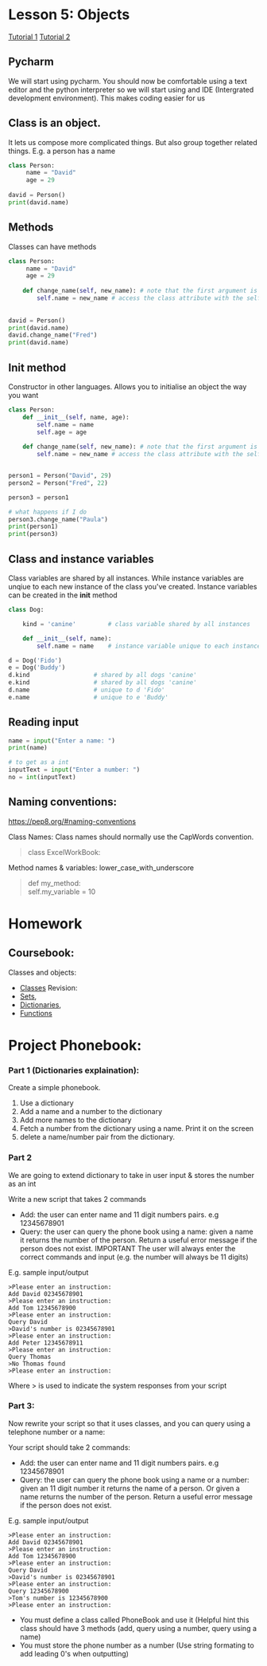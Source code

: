 # Lesson 5: Objects

[Tutorial 1](https://www.hackerearth.com/practice/python/object-oriented-programming/classes-and-objects-i/tutorial/)
[Tutorial 2](https://pythonbasics.org/class/)

## Pycharm
We will start using pycharm. You should now be comfortable using a text editor and the python interpreter so we will start using and IDE (Intergrated development environment). This makes coding easier for us

## Class is an object. 
It lets us compose more complicated things. But also group together related things. E.g. a person has a name 
```python
class Person:
     name = "David"
     age = 29
     
david = Person()
print(david.name)
```

## Methods
Classes can have methods
```python
class Person:
     name = "David"
     age = 29
     
    def change_name(self, new_name): # note that the first argument is self
        self.name = new_name # access the class attribute with the self keyword     
     
     
david = Person()
print(david.name)
david.change_name("Fred")
print(david.name)
```

## Init method
Constructor in other languages. Allows you to initialise an object the way you want
```python
class Person:
    def __init__(self, name, age):
        self.name = name
        self.age = age
        
    def change_name(self, new_name): # note that the first argument is self
        self.name = new_name # access the class attribute with the self keyword      


person1 = Person("David", 29)
person2 = Person("Fred", 22)

person3 = person1

# what happens if I do
person3.change_name("Paula")
print(person1)
print(person3)
```

## Class and instance variables
Class variables are shared by all instances. While instance variables are unqiue to each new instance of the class you've created. Instance variables can be created in the __init__ method

```python
class Dog:

    kind = 'canine'         # class variable shared by all instances

    def __init__(self, name):
        self.name = name    # instance variable unique to each instance

d = Dog('Fido')
e = Dog('Buddy')
d.kind                  # shared by all dogs 'canine'
e.kind                  # shared by all dogs 'canine'
d.name                  # unique to d 'Fido'
e.name                  # unique to e 'Buddy'
```

## Reading input
```python
name = input("Enter a name: ")
print(name)

# to get as a int
inputText = input("Enter a number: ")
no = int(inputText)
```

## Naming conventions:
https://pep8.org/#naming-conventions

Class Names: Class names should normally use the CapWords convention.
> class ExcelWorkBook:

Method names & variables: lower_case_with_underscore
> def my_method:  
> self.my_variable = 10

# Homework
## Coursebook:
Classes and objects:
- [Classes](https://www.learnpython.org/en/Classes_and_Objects)
Revision: 
- [Sets](https://www.learnpython.org/en/Sets), 
- [Dictionaries](https://www.learnpython.org/en/Dictionaries), 
- [Functions](https://www.learnpython.org/en/Functions)


# Project Phonebook:

### Part 1 (Dictionaries explaination):
Create a simple phonebook.

1. Use a dictionary
2. Add a name and a number to the dictionary
3. Add more names to the dictionary
4. Fetch a number from the dictionary using a name. Print it on the screen
5. delete a name/number pair from the dictionary.


### Part 2
We are going to extend dictionary to take in user input & stores the number as an int

Write a new script that takes 2 commands
- Add: the user can enter name and 11 digit numbers pairs. e.g 12345678901
- Query: the user can query the phone book using a name: given a name it returns the number of the person. Return a useful error message if the person does not exist.
IMPORTANT The user will always enter the correct commands and input (e.g. the number will always be 11 digits)

E.g. sample input/output
```
>Please enter an instruction:
Add David 02345678901
>Please enter an instruction:   
Add Tom 12345678900  
>Please enter an instruction:   
Query David   
>David's number is 02345678901
>Please enter an instruction:
Add Peter 12345678911
>Please enter an instruction:
Query Thomas   
>No Thomas found
>Please enter an instruction:
```

Where > is used to indicate the system responses from your script


### Part 3:
Now rewrite your script so that it uses classes, and you can query using a telephone number or a name:

Your script should take 2 commands:
- Add: the user can enter name and 11 digit numbers pairs. e.g 12345678901
- Query: the user can query the phone book using a name or a number: given an 11 digit number it returns the name of a person. Or given a name returns the number of the person. Return a useful error message if the person does not exist.

E.g. sample input/output
```
>Please enter an instruction:
Add David 02345678901
>Please enter an instruction:   
Add Tom 12345678900  
>Please enter an instruction:   
Query David   
>David's number is 02345678901  
>Please enter an instruction:  
Query 12345678900  
>Tom's number is 12345678900  
>Please enter an instruction:  
```

- You must define a class called PhoneBook and use it (Helpful hint this class should have 3 methods (add, query using a number, query using a name)
- You must store the phone number as a number (Use string formating to add leading 0's when outputting)

